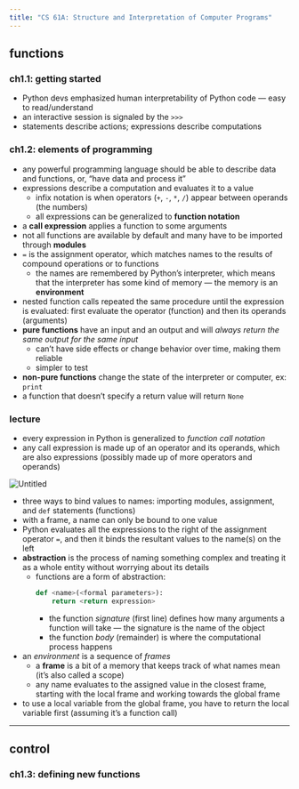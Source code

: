 ```yaml
---
title: "CS 61A: Structure and Interpretation of Computer Programs"
---
```


## functions

### ch1.1: getting started

- Python devs emphasized human interpretability of Python code — easy to read/understand
- an interactive session is signaled by the `>>>`
- statements describe actions; expressions describe computations

### ch1.2: elements of programming

- any powerful programming language should be able to describe data and functions, or, “have data and process it”
- expressions describe a computation and evaluates it to a value
    - infix notation is when operators (`+`, `-`, `*`, `/`) appear between operands (the numbers)
    - all expressions can be generalized to **function notation**
- a **call expression** applies a function to some arguments
- not all functions are available by default and many have to be imported through **modules**
- `=` is the assignment operator, which matches names to the results of compound operations or to functions
    - the names are remembered by Python’s interpreter, which means that the interpreter has some kind of memory — the memory is an **environment**
- nested function calls repeated the same procedure until the expression is evaluated: first evaluate the operator (function) and then its operands (arguments)
- **pure functions** have an input and an output and will *always return the same output for the same input*
    - can’t have side effects or change behavior over time, making them reliable
    - simpler to test
- **non-pure functions** change the state of the interpreter or computer, ex: `print`
- a function that doesn’t specify a return value will return `None`

### lecture

- every expression in Python is generalized to *function call notation*
- any call expression is made up of an operator and its operands, which are also expressions (possibly made up of more operators and operands)

![Untitled](https://s3-us-west-2.amazonaws.com/secure.notion-static.com/842fac8d-b39a-4a12-992a-f06ff4acdc46/Untitled.png)

- three ways to bind values to names: importing modules, assignment, and `def` statements (functions)
- with a frame, a name can only be bound to one value
- Python evaluates all the expressions to the right of the assignment operator `=`, and then it binds the resultant values to the name(s) on the left
- **abstraction** is the process of naming something complex and treating it as a whole entity without worrying about its details
    - functions are a form of abstraction:
        ```python
        def <name>(<formal parameters>):
            return <return expression>
        ```
        - the function *signature* (first line) defines how many arguments a function will take — the signature is the name of the object
        - the function *body* (remainder) is where the computational process happens
- an *environment* is a sequence of *frames*
    - a **frame** is a bit of a memory that keeps track of what names mean (it’s also called a scope)
    - any name evaluates to the assigned value in the closest frame, starting with the local frame and working towards the global frame
- to use a local variable from the global frame, you have to return the local variable first (assuming it’s a function call)

---

## control

### ch1.3: defining new functions